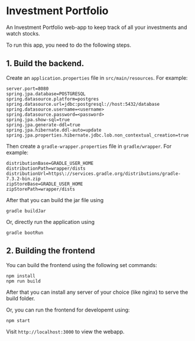 # Investment Portfolio
An Investment Portfolio web-app to keep track of all your investments and watch stocks.

To run this app, you need to do the following steps.

## 1. Build the backend.

Create an ```application.properties``` file in ```src/main/resources```.
For example:
```
server.port=8080
spring.jpa.database=POSTGRESQL
spring.datasource.platform=postgres
spring.datasource.url=jdbc:postgresql://host:5432/database
spring.datasource.username=<username>
spring.datasource.password=<password>
spring.jpa.show-sql=true
spring.jpa.generate-ddl=true
spring.jpa.hibernate.ddl-auto=update
spring.jpa.properties.hibernate.jdbc.lob.non_contextual_creation=true
```

Then create a ```gradle-wrapper.properties``` file in ```gradle/wrapper```.
For example:
```
distributionBase=GRADLE_USER_HOME
distributionPath=wrapper/dists
distributionUrl=https\://services.gradle.org/distributions/gradle-7.3.2-bin.zip
zipStoreBase=GRADLE_USER_HOME
zipStorePath=wrapper/dists
```

After that you can build the jar file using
```
gradle buildJar
```
Or, directly run the application using
```
gradle bootRun
```

## 2. Building the frontend
You can build the frontend using the following set commands:
```
npm install
npm run build
```
After that you can install any server of your choice (like nginx) to serve the build folder.

Or, you can run the frontend for developemt using:
```
npm start
```

Visit ```http://localhost:3000``` to view the webapp.
